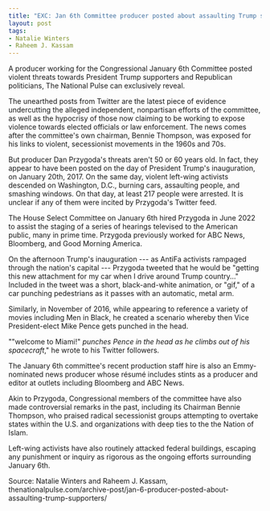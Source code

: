 ```yaml
---
title: "EXC: Jan 6th Committee producer posted about assaulting Trump supporters with a car, as AntiFa rioted through D.C."
layout: post
tags:
- Natalie Winters
- Raheem J. Kassam
---
```


A producer working for the Congressional January 6th Committee posted violent threats towards President Trump supporters and Republican politicians, The National Pulse can exclusively reveal.

The unearthed posts from Twitter are the latest piece of evidence undercutting the alleged independent, nonpartisan efforts of the committee, as well as the hypocrisy of those now claiming to be working to expose violence towards elected officials or law enforcement. The news comes after the committee's own chairman, Bennie Thompson, was exposed for his links to violent, secessionist movements in the 1960s and 70s.

But producer Dan Przygoda's threats aren't 50 or 60 years old. In fact, they appear to have been posted on the day of President Trump's inauguration, on January 20th, 2017. On the same day, violent left-wing activists descended on Washington, D.C., burning cars, assaulting people, and smashing windows. On that day, at least 217 people were arrested. It is unclear if any of them were incited by Przygoda's Twitter feed.

The House Select Committee on January 6th hired Przygoda in June 2022 to assist the staging of a series of hearings televised to the American public, many in prime time. Przygoda previously worked for ABC News, Bloomberg, and Good Morning America.

On the afternoon Trump's inauguration --- as AntiFa activists rampaged through the nation's capital --- Przygoda tweeted that he would be "getting this new attachment for my car when I drive around Trump country…" Included in the tweet was a short, black-and-white animation, or "gif," of a car punching pedestrians as it passes with an automatic, metal arm.

Similarly, in November of 2016, while appearing to reference a variety of movies including Men in Black, he created a scenario whereby then Vice President-elect Mike Pence gets punched in the head.

""welcome to Miami!" *punches Pence in the head as he climbs out of his spacecraft*," he wrote to his Twitter followers.

The January 6th committee's recent production staff hire is also an Emmy-nominated news producer whose résumé includes stints as a producer and editor at outlets including Bloomberg and ABC News.

Akin to Przygoda, Congressional members of the committee have also made controversial remarks in the past, including its Chairman Bennie Thompson, who praised radical secessionist groups attempting to overtake states within the U.S. and organizations with deep ties to the the Nation of Islam.

Left-wing activists have also routinely attacked federal buildings, escaping any punishment or inquiry as rigorous as the ongoing efforts surrounding January 6th.

Source: Natalie Winters and Raheem J. Kassam, thenationalpulse.com/archive-post/jan-6-producer-posted-about-assaulting-trump-supporters/
